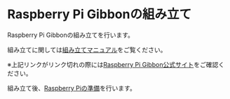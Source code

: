 # Raspberry Pi Gibbonの組み立て

Raspberry Pi Gibbonの組み立てを行います。

組み立てに関しては[組み立てマニュアル](https://docs.google.com/presentation/d/15NVGyFF6Oju7akihFC0ng34aEDSSg69dYLXOyRQcclo)をご覧ください。

※上記リンクがリンク切れの際には[Raspberry Pi Gibbon公式サイト](http://products.rt-net.jp/ric/raspberry-pi-gibbon)をご確認ください。

組み立て後、[Raspberry Piの準備](tutorial-setup-raspberrypi.html)を行います。